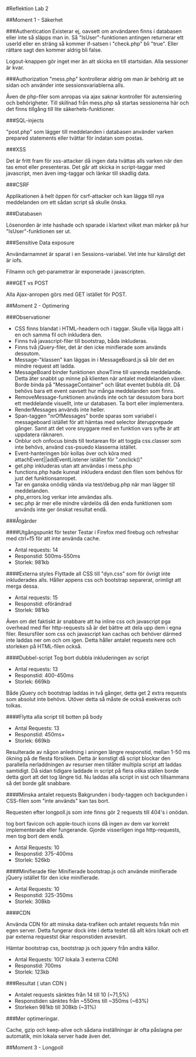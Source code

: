 #Reflektion Lab 2

##Moment 1 - Säkerhet

###Authentication
Existerar ej, oavsett om användaren finns i databasen eller inte så släpps man in.
Så "IsUser"-funktionen antingen returnerar ett userId eller en sträng så kommer if-satsen i "check.php" bli "true". Eller rättare sagt den kommer aldrig bli false.

Logout-knappen gör inget mer än att skicka en till startsidan. Alla sessioner är kvar. 

###Authorization
"mess.php" kontrollerar aldrig om man är behörig att se sidan och använder inte sessionsvariablerna alls.

Även de php-filer som anropas via ajax saknar kontroller för autensiering och behörigheter. Till skillnad från mess.php så startas sessionerna här och det finns tillgång till lite säkerhets-funktioner.

###SQL-injects

"post.php" som lägger till meddelanden i databasen använder varken prepared statements eller tvättar för indatan som postas.

###XSS

Det är fritt fram för xss-attacker då ingen data tvättas alls varken när den tas emot eller presenteras.
Det går att skicka in script-taggar med javascript, men även img-taggar och länkar till skadlig data.

###CSRF

Applikationen ä helt öppen för csrf-attacker och kan lägga till nya meddelanden om ett sådan script så skulle önska.

###Databasen

Lösenorden är inte hashade och sparade i klartext vilket man märker på hur "IsUser"-funktionen ser ut.

###Sensitive Data exposure

Användarnamnet är sparat i en Sessions-variabel. Vet inte hur känsligt det är iofs.

Filnamn och get-parametrar är exponerade i javascripten.

###GET vs POST

Alla Ajax-anropen görs med GET istället för POST.


##Moment 2 - Optimering

###Observationer

* CSS finns blandat i HTML-headern och i taggar. Skulle vilja lägga allt i en och samma fil och inkludera den.
* Finns två javascript-filer till bootstrap, båda inkluderas.
* Finns två jQuery-filer, det är den icke minifierade som används dessutom.
* Message-"klassen" kan läggas in i MessageBoard.js så blir det en mindre request att ladda.
* MessageBoard binder funktionen showTime till varenda meddelande. Detta äter snabbt up minne på klienten när antalet meddelanden växer. Borde binda på "MessageContainer" och låtat eventet bubbla dit. Då behövs bara ett event oavsett hur många meddelanden som finns.
* RemoveMessage-funktionen används inte och tar dessutom bara bort ett meddelande visuellt, inte ur databasen. Ta bort eller implementera.
* RenderMessages används inte heller.
* Span-taggen "nrOfMessages" borde sparas som variabel i messageboard istället för att hämtas med selector återupprepade gånger. Samt att det vore snyggare med en funktion vars syfte är att uppdatera räknaren.
* Onblur och onfocus binds till textarean för att toggla css.classer som inte behövs, använd css-psuedo klasserna istället.
* Event-hanteringen bör kollas över och köra med attachEvent||addEventListener istället för ".onclick()"
* get.php inkluderas utan att användas i mess.php
* functions.php hade kunnat inkludera endast den filen som behövs för just det funktionsanropet.
* Tar en ganska onödig vända via test/debug.php när man lägger till meddelanden.
* php_errors.log verkar inte användas alls.
* sec.php är mer elle mindre värdelös då den enda funktionen som används inte ger önskat resultat endå.

###Åtgärder

####Utgångspunkt för tester
Testar i Firefox med firebug och refreshar med ctrl+f5 för att inte använda cache.

* Antal requests: 14
* Responstid: 500ms-550ms
* Storlek: 981kb

####Externa styles
Flyttade all CSS till "dyn.css" som för övrigt inte inkluderades alls. Håller appens css och bootstrap separerat, orimligt att merga dessa.

* Antal requests: 15
* Responstid: oförändrad
* Storlek: 981kb

Även om det faktiskt är snabbare att ha inline css och javascript pga overhead med fler http-requests så är det bättre att dela upp dem i egna filer. Resursfiler som css och javascript kan cachas och behöver därmed inte laddas ner om och om igen. Detta håller antalet requests nere och storleken på HTML-filen också.

####Dubbel-script
Tog bort dubbla inkluderingen av script

* Antal requests: 13
* Responstid: 400-450ms
* Storlek: 669kb

Både jQuery och bootstrap laddas in två gånger, detta get 2 extra requests som absolut inte behövs. Utöver detta så måste de också exekveras och tolkas. 

####Flytta alla script till botten på body

* Antal Requests: 13
* Responstid: 450ms+
* Storlek: 669kb

Resulterade av någon anledning i aningen längre responstid, mellan 1-50 ms ökning på de flesta försöken. Detta är konstigt då script blockar den parallella nerladdningen av resurser men tillåter multipla script att laddas samtidigt. Då sidan tidigare laddade in script på flera olika ställen borde detta gjort att det tog längre tid. Nu laddas alla script in sist och tillsammans så det borde gåt snabbare.

####Minska antalet requests
Bakgrunden i body-taggen och backgunden i CSS-filen som "inte används" kan tas bort.

Requesten efter longpoll.js som inte finns gör 2 requests till 404's i onödan.

tog bort favicon och apple-touch icons då ingen av dem var korrekt implementerade eller fungerande. Gjorde visserligen inga http-requests, men tog bort dem endå.

* Antal Requests: 10
* Responstid: 375-400ms
* Storlek: 526kb

####Minifierade filer
Minifierade bootstrap.js och använde minifierade jQuery istället för den icke minifierade.

* Antal Requests: 10 
* Responstid: 325-350ms
* Storlek: 308kb


####CDN

Använda CDN för att minska data-trafiken och antalet requests från min egen server.
Detta fungerar dock inte i detta testet då allt körs lokalt och ett par externa requestst ökar responstiden avsevärt. 

Hämtar bootstrap css, bootstrap js och jquery från andra källor.

* Antal Requests: 10(7 lokala 3 externa CDN)
* Responstid: 700ms
* Storlek: 123kb

###Resultat ( utan CDN )

* Antalet requests sänktes från 14 till 10 (~71,5%)
* Responstiden sänktes från ~550ms till ~350ms (~63%)
* Storleken 981kb till 308kb (~31%)

###Mer optimeringar.

Cache, gzip och keep-alive och sådana inställningar är ofta påslagna per automatik, min lokala server hade även det.



##Moment 3 - Longpoll